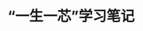 ---
title: “一生一芯”学习笔记
description: 本目录收纳了所有我在参与国科大一生一芯计划的学习过程中的笔记，希望能够让你有所收获！
image: https://ysyx.oscc.cc/res/images/project/project-intro-goal.png

# Badge style
style:
    background: "#2a9d8f"
    color: "#fff"
---